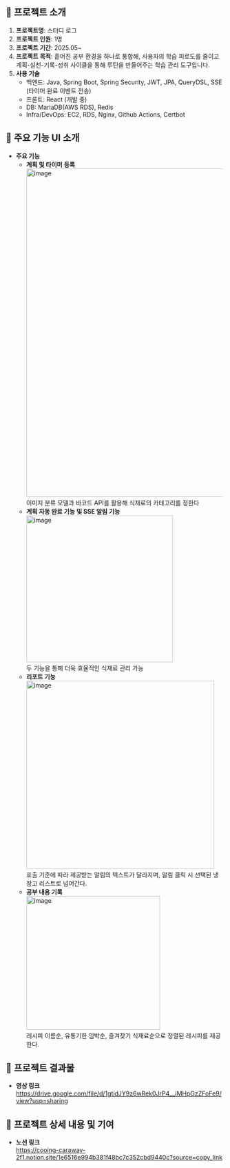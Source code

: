 ## 📌 프로젝트 소개
1. **프로젝트명**: 스터디 로그
2. **프로젝트 인원**: 1명
3. **프로젝트 기간**: 2025.05~
4. **프로젝트 목적**: 흩어진 공부 환경을 하나로 통합해, 사용자의 학습 피로도를 줄이고 계획-실천-기록-성취 사이클을 통해 루틴을 만들어주는 학습 관리 도구입니다. 
5. **사용 기술**
    - 백엔드: Java, Spring Boot, Spring Security, JWT, JPA, QueryDSL, SSE (타이머 완료 이벤트 전송)
    - 프론트: React (개발 중)
    - DB: MariaDB(AWS RDS), Redis
    - Infra/DevOps: EC2, RDS, Nginx, Github Actions, Certbot
## 📌 주요 기능 UI 소개
- **주요 기능**
    - **계획 및 타이머 등록**
        <img width="761" alt="image" src="https://github.com/user-attachments/assets/d8f1b97a-cea7-4494-95a8-a94547f83403" />
  이미지 분류 모델과 바코드 API를 활용해 식재료의 카테고리를 정한다
    - **계획 자동 완료 기능 및 SSE 알림 기능**  
        <img width="340" alt="image" src="https://github.com/user-attachments/assets/b65dbcb3-f58a-4313-8eea-8a32eda1dc5a" />  
  두 기능을 통해 더욱 효율적인 식재료 관리 가능
    - **리포트 기능**  
       <img width="436" alt="image" src="https://github.com/user-attachments/assets/57eaa971-7e6a-4be6-b487-27e3a2caaa24" />  
  표출 기준에 따라 제공받는 알림의 텍스트가 달라지며, 알림 클릭 시 선택된 냉장고 리스트로 넘어간다.
    - **공부 내용 기록**  
      <img width="310" alt="image" src="https://github.com/user-attachments/assets/44a32082-348b-4cc6-a04a-bc512d88f75d" />  
  레시피 이름순, 유통기한 임박순, 즐겨찾기 식재료순으로 정렬된 레시피를 제공한다.
## 📌 프로젝트 결과물
- **영상 링크**  
  https://drive.google.com/file/d/1gtidJY9z6wRek0JrP4__iMHpGzZFoFe9/view?usp=sharing
## 📝 프로젝트 상세 내용 및 기여 
- **노션 링크**  
  https://cooing-caraway-2f1.notion.site/1e6516e994b381f48bc7c352cbd9440c?source=copy_link
